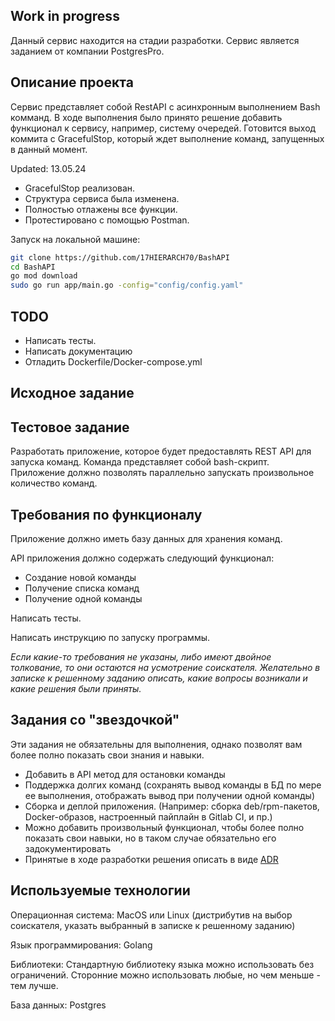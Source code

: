 ## Work in progress

Данный сервис находится на стадии разработки. Сервис является заданием от компании PostgresPro. 

## Описание проекта

Сервис представляет собой RestAPI с асинхронным выполнением Bash комманд. В ходе выполнения было принято решение добавить функционал к сервису, например, систему очередей. Готовится выход коммита с GracefulStop, который ждет выполнение команд, запущенных в данный момент.

Updated: 13.05.24
- GracefulStop реализован.
- Структура сервиса была изменена.
- Полностью отлажены все функции. 
- Протестировано с помощью Postman.

Запуск на локальной машине:
```bash
git clone https://github.com/17HIERARCH70/BashAPI
cd BashAPI
go mod download
sudo go run app/main.go -config="config/config.yaml"
```

## TODO
- Написать тесты. 
- Написать документацию
- Отладить Dockerfile/Docker-compose.yml

## Исходное задание

## Тестовое задание

Разработать приложение, которое будет предоставлять REST API для запуска команд.
Команда представляет собой bash-скрипт.
Приложение должно позволять параллельно запускать произвольное количество команд.

## Требования по функционалу

Приложение должно иметь базу данных для хранения команд.

API приложения должно содержать следующий функционал:

- Создание новой команды
- Получение списка команд
- Получение одной команды

Написать тесты.

Написать инструкцию по запуску программы.

*Если какие-то требования не указаны, либо имеют двойное толкование, то они остаются на усмотрение соискателя.
Желательно в записке к решенному заданию описать, какие вопросы возникали и какие решения были приняты.*

## Задания со "звездочкой"

Эти задания не обязательны для выполнения, однако позволят вам более полно показать свои знания и навыки.

- Добавить в API метод для остановки команды
- Поддержка долгих команд (сохранять вывод команды в БД по мере ее выполнения, отображать вывод при получении одной команды)
- Сборка и деплой приложения. (Например: сборка deb/rpm-пакетов, Docker-образов, настроенный пайплайн в Gitlab CI, и пр.)
- Можно добавить произвольный функционал, чтобы более полно показать свои навыки, но в таком случае обязательно его задокументировать
- Принятые в ходе разработки решения описать в виде [ADR](https://cognitect.com/blog/2011/11/15/documenting-architecture-decisions)

## Используемые технологии

Операционная система: MacOS или Linux (дистрибутив на выбор соискателя, указать выбранный в записке к решенному заданию)

Язык программирования: Golang

Библиотеки: Стандартную библиотеку языка можно использовать без ограничений. Сторонние можно использовать любые, но чем меньше - тем лучше.

База данных: Postgres

